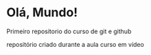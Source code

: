 # Olá, Mundo!
 Primeiro repositorio do curso de git e github
 
 repositório criado durante a aula curso em vídeo
